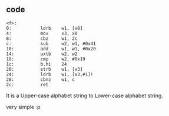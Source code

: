 ## code
```arm
<f>:
0:           ldrb    w1, [x0]
4:           mov     x3, x0
8:           cbz     w1, 2c 
c:           sub     w2, w1, #0x41
10:          add     w1, w1, #0x20
14:          uxtb    w2, w2
18:          cmp     w2, #0x19
1c:          b.hi    24 
20:          strb    w1, [x3]
24:          ldrb    w1, [x3,#1]!
28:          cbnz    w1, c 
2c:          ret
```

It is a Upper-case alphabet string to Lower-case alphabet string.

very simple :p